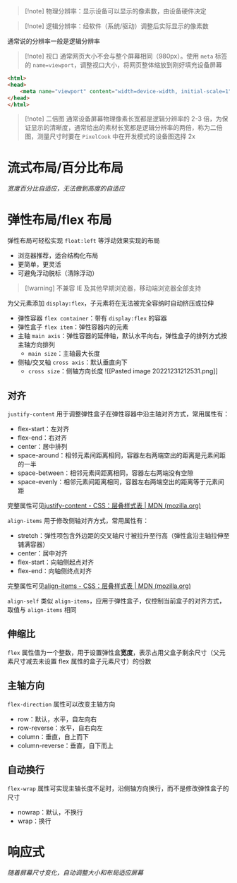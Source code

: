 > [!note] 物理分辨率：显示设备可以显示的像素数，由设备硬件决定

> [!note] 逻辑分辨率：经软件（系统/驱动）调整后实际显示的像素数

通常说的分辨率一般是逻辑分辨率

> [!note] 视口
> 通常网页大小不会与整个屏幕相同（980px）。使用 `meta` 标签的 `name=viewport`，调整视口大小，将网页整体缩放到刚好填充设备屏幕

```HTML
<html>
<head>
    <meta name="viewport" content="width=device-width, initial-scale=1">
</head>
</html>
```

>[!note] 二倍图
>通常设备屏幕物理像素长宽都是逻辑分辨率的 2-3 倍，为保证显示的清晰度，通常给出的素材长宽都是逻辑分辨率的两倍，称为二倍图，测量尺寸时要在 `PixelCook` 中在开发模式的设备图选择 2x

# 流式布局/百分比布局

*宽度百分比自适应，无法做到高度的自适应*
# 弹性布局/flex 布局

弹性布局可轻松实现 `float:left` 等浮动效果实现的布局
- 浏览器推荐，适合结构化布局
- 更简单，更灵活
- 可避免浮动脱标（清除浮动）

>[!warning] 不兼容 IE 及其他早期浏览器，移动端浏览器全部支持

为父元素添加 `display:flex`，子元素将在无法被完全容纳时自动挤压或拉伸
- 弹性容器 `flex container`：带有 `display:flex` 的容器
- 弹性盒子 `flex item`：弹性容器内的元素
- 主轴 `main axis`：弹性容器的延伸轴，默认水平向右，弹性盒子的排列方式按主轴方向排列
	- `main size`：主轴最大长度
- 侧轴/交叉轴 `cross axis`：默认垂直向下
	- `cross size`：侧轴方向长度
![[Pasted image 20221231212531.png]]
## 对齐

`justify-content` 用于调整弹性盒子在弹性容器中沿主轴对齐方式，常用属性有：
- flex-start：左对齐
- flex-end：右对齐
- center：居中排列
- space-around：相邻元素间距离相同，容器左右两端空出的距离是元素间距的一半
- space-between：相邻元素间距离相同，容器左右两端没有空隙
- space-evenly：相邻元素间距离相同，容器左右两端空出的距离等于元素间距

完整属性可见[justify-content - CSS：层叠样式表 | MDN (mozilla.org)](https://developer.mozilla.org/zh-CN/docs/Web/CSS/justify-content#%E5%80%BC)

`align-items` 用于修改侧轴对齐方式，常用属性有：
- stretch：弹性项包含外边距的交叉轴尺寸被拉升至行高（弹性盒沿主轴拉伸至铺满容器）
- center：居中对齐
- flex-start：向轴侧起点对齐
- flex-end：向轴侧终点对齐

完整属性可见[align-items - CSS：层叠样式表 | MDN (mozilla.org)](https://developer.mozilla.org/zh-CN/docs/Web/CSS/align-items#%E5%8F%96%E5%80%BC)

`align-self` 类似 `align-items`，应用于弹性盒子，仅控制当前盒子的对齐方式，取值与 `align-items` 相同
## 伸缩比

`flex` 属性值为一个整数，用于设置弹性盒**宽度**，表示占用父盒子剩余尺寸（父元素尺寸减去未设置 flex 属性的盒子元素尺寸）的份数
## 主轴方向

`flex-direction` 属性可以改变主轴方向
- row：默认，水平，自左向右
- row-reverse：水平，自右向左
- column：垂直，自上而下
- column-reverse：垂直，自下而上
## 自动换行

`flex-wrap` 属性可实现主轴长度不足时，沿侧轴方向换行，而不是修改弹性盒子的尺寸
- nowrap：默认，不换行
- wrap：换行
# 响应式

*随着屏幕尺寸变化，自动调整大小和布局适应屏幕*
